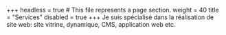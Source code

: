 +++
headless = true  # This file represents a page section.
weight = 40
title = "Services"
disabled = true
+++
Je suis spécialisé dans la réalisation de site web: site vitrine, dynamique, CMS, application web etc.